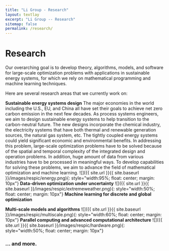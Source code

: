 ```yaml
---
title: "Li Group - Research"
layout: textlay
excerpt: "Li Group -- Research"
sitemap: false
permalink: /research/
---
```


# Research

Our overarching goal is to develop theory, algorithms, models, and software for large-scale optimization problems with applications in sustainable energy systems, for which we rely on mathematical programming and machine learning techniques.

Here are several research areas that we currently work on:

**Sustainable energy systems design** 
The major economies in the world including the U.S., EU, and China all have set their goals to achieve net
zero carbon emission in the next few decades. As process systems engineers, we aim to design
sustainable energy systems to help transition to the carbon-neutral future. The new designs incorporate the chemical industry, the electricity systems that
have both thermal and renewable generation sources, the natural gas system, etc. The tightly coupled
energy systems could yield significant economic and environmental benefits. In addressing this problem,
large-scale optimization problems have to be solved because of the spatial and temporal complexity of the integrated
design and operation problems. In addition, huge amount of data from various industries  have to be processed in
 meaningful ways. To develop capabilities for solving these problems, we aim to
advance the field of mathematical optimization and machine learning.
![]({{ site.url }}{{ site.baseurl }}/images/respic/energy.png){: style="width:95%; float: center; margin: 10px"}
**Data-driven optimization under uncertainty**
![]({{ site.url }}{{ site.baseurl }}/images/respic/extremeweather.png){: style="width:50%; float: center; margin: 10px"}
**Machine learning for discrete and global optimization**

**Multi-scale models and algorithms**
![]({{ site.url }}{{ site.baseurl }}/images/respic/multiscale.png){: style="width:60%; float: center; margin: 10px"}
**Parallel computing and advanced computational architecture**
![]({{ site.url }}{{ site.baseurl }}/images/respic/hardware.png){: style="width:50%; float: center; margin: 10px"}
### ... and more.
